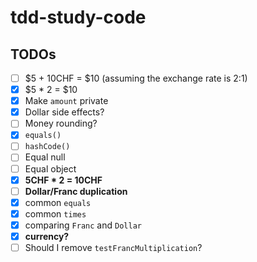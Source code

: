 # tdd-study-code

## TODOs
- [ ] $5 + 10CHF = $10 (assuming the exchange rate is 2:1)
- [x] $5 \* 2 = $10
- [x] Make `amount` private
- [x] Dollar side effects?
- [ ] Money rounding?
- [x] `equals()`
- [ ] `hashCode()`
- [ ] Equal null
- [ ] Equal object
- [x] **5CHF \* 2 = 10CHF**
- [ ] **Dollar/Franc duplication**
- [x] common `equals`
- [x] common `times`
- [x] comparing `Franc` and `Dollar`
- [x] **currency?**
- [ ] Should I remove `testFrancMultiplication`?